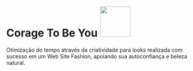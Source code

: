 # <h1> Corage To Be You <img src="https://github.com/BiaRosaR/CouragetoBeYOU/assets/125586731/fa62175e-6c79-432c-aeb0-485db531ae9d" width="80" heigth="80"> </h1>
 
Otimização do tempo através da criatividade para looks realizada com sucesso em um Web Site Fashion, apoiando sua autoconfiança e beleza natural.
